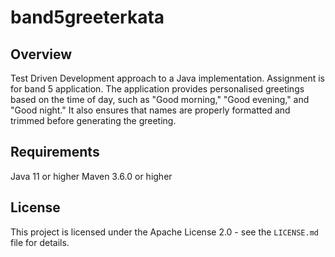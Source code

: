 # band5greeterkata
## Overview
Test Driven Development approach to a Java implementation. Assignment is for band 5 application.
The application provides personalised greetings based on the time of day, such as "Good morning,"
"Good evening," and "Good night." It also ensures that names are properly formatted and trimmed before generating the greeting.

## Requirements
Java 11 or higher
Maven 3.6.0 or higher

## License
This project is licensed under the Apache License 2.0 - see the `LICENSE.md` file for details.

